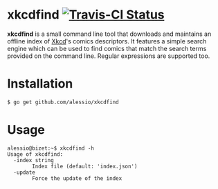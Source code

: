 # xkcdfind [![Travis-CI Status](https://api.travis-ci.org/alessio/xkcdfind.png?branch=master)](http://travis-ci.org/#!/alessio/xkcdfind)

__xkcdfind__ is a small command line tool that downloads and maintains an offline index of [Xkcd](https://xkcd.com/)'s comics descriptors. It features a simple search engine which can be used to find comics that match the search terms provided on the command line. Regular expressions are supported too.

# Installation

```bash
$ go get github.com/alessio/xkcdfind
```

# Usage

```console
alessio@bizet:~$ xkcdfind -h
Usage of xkcdfind:
  -index string
    	Index file (default: 'index.json')
  -update
    	Force the update of the index
```
